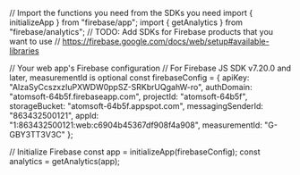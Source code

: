// Import the functions you need from the SDKs you need
import { initializeApp } from "firebase/app";
import { getAnalytics } from "firebase/analytics";
// TODO: Add SDKs for Firebase products that you want to use
// https://firebase.google.com/docs/web/setup#available-libraries

// Your web app's Firebase configuration
// For Firebase JS SDK v7.20.0 and later, measurementId is optional
const firebaseConfig = {
  apiKey: "AIzaSyCcszxzIuPXWDW0ppSZ-SRKbrUQgahW-ro",
  authDomain: "atomsoft-64b5f.firebaseapp.com",
  projectId: "atomsoft-64b5f",
  storageBucket: "atomsoft-64b5f.appspot.com",
  messagingSenderId: "863432500121",
  appId: "1:863432500121:web:c6904b45367df908f4a908",
  measurementId: "G-GBY3TT3V3C"
};

// Initialize Firebase
const app = initializeApp(firebaseConfig);
const analytics = getAnalytics(app);
